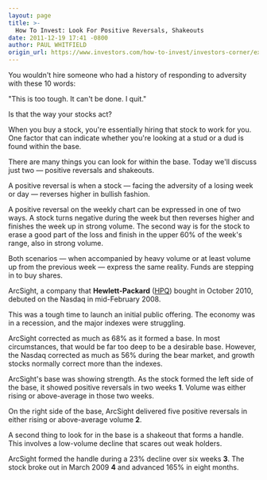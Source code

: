 ```yaml
---
layout: page
title: >-
  How To Invest: Look For Positive Reversals, Shakeouts
date: 2011-12-19 17:41 -0800
author: PAUL WHITFIELD
origin_url: https://www.investors.com/how-to-invest/investors-corner/excellent-stocks-often-make-positive-reversals
---
```





You wouldn't hire someone who had a history of responding to adversity with these 10 words:


"This is too tough. It can't be done. I quit."


Is that the way your stocks act?


When you buy a stock, you're essentially hiring that stock to work for you. One factor that can indicate whether you're looking at a stud or a dud is found within the base.


There are many things you can look for within the base. Today we'll discuss just two — positive reversals and shakeouts.


A positive reversal is when a stock — facing the adversity of a losing week or day — reverses higher in bullish fashion.


A positive reversal on the weekly chart can be expressed in one of two ways. A stock turns negative during the week but then reverses higher and finishes the week up in strong volume. The second way is for the stock to erase a good part of the loss and finish in the upper 60% of the week's range, also in strong volume.


Both scenarios — when accompanied by heavy volume or at least volume up from the previous week — express the same reality. Funds are stepping in to buy shares.


ArcSight, a company that **Hewlett-Packard** ([HPQ](https://research.investors.com/quote.aspx?symbol=HPQ)) bought in October 2010, debuted on the Nasdaq in mid-February 2008.


This was a tough time to launch an initial public offering. The economy was in a recession, and the major indexes were struggling.


ArcSight corrected as much as 68% as it formed a base. In most circumstances, that would be far too deep to be a desirable base. However, the Nasdaq corrected as much as 56% during the bear market, and growth stocks normally correct more than the indexes.


ArcSight's base was showing strength. As the stock formed the left side of the base, it showed positive reversals in two weeks **1**. Volume was either rising or above-average in those two weeks.


On the right side of the base, ArcSight delivered five positive reversals in either rising or above-average volume **2**.


A second thing to look for in the base is a shakeout that forms a handle. This involves a low-volume decline that scares out weak holders.


ArcSight formed the handle during a 23% decline over six weeks **3**. The stock broke out in March 2009 **4** and advanced 165% in eight months.




